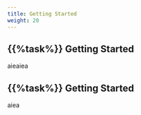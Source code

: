 ```yaml
---
title: Getting Started
weight: 20
---
```



## {{%task%}} Getting Started

aieaiea


## {{%task%}} Getting Started

aiea
